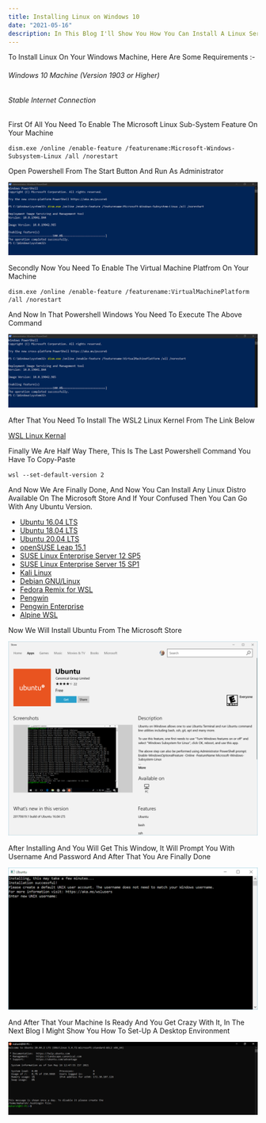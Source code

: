 ```yaml
---
title: Installing Linux on Windows 10
date: "2021-05-16"
description: In This Blog I'll Show You How You Can Install A Linux Server Inside Your Windows Machine You Can Use This Linux Server To Start Learning Linux And I Know Linux Can Be Scarry But You Will Get Through It. 
---
```


To Install Linux On Your Windows Machine, Here Are Some Requirements :-

   ###### Windows 10 Machine (Version 1903 or Higher)
   
   ###### Stable Internet Connection

First Of All You Need To Enable The Microsoft Linux Sub-System Feature On Your Machine
    
    dism.exe /online /enable-feature /featurename:Microsoft-Windows-Subsystem-Linux /all /norestart
        
Open Powershell From The Start Button And Run As Administrator  

  ![](2.1.png)

Secondly Now You Need To Enable The Virtual Machine Platfrom On Your Machine
        
    dism.exe /online /enable-feature /featurename:VirtualMachinePlatform /all /norestart

And Now In That Powershell Windows You Need To Execute The Above Command
    
   ![](3.1.png)

After That You Need To Install The WSL2 Linux Kernel From The Link Below

   [WSL Linux Kernal](https://wslstorestorage.blob.core.windows.net/wslblob/wsl_update_x64.msi)
    
Finally We Are Half Way There, This Is The Last Powershell Command You Have To Copy-Paste

    wsl --set-default-version 2

And Now We Are Finally Done, And Now You Can Install Any Linux Distro Available On The Microsoft Store And If Your Confused Then You Can Go With Any Ubuntu Version.
    
   - [Ubuntu 16.04 LTS](https://www.microsoft.com/store/apps/9pjn388hp8c9)
   - [Ubuntu 18.04 LTS](https://www.microsoft.com/store/apps/9N9TNGVNDL3Q)
   - [Ubuntu 20.04 LTS](https://www.microsoft.com/store/apps/9n6svws3rx71)
   - [openSUSE Leap 15.1](https://www.microsoft.com/store/apps/9NJFZK00FGKV)
   - [SUSE Linux Enterprise Server 12 SP5](https://www.microsoft.com/store/apps/9MZ3D1TRP8T1)
   - [SUSE Linux Enterprise Server 15 SP1](https://www.microsoft.com/store/apps/9PN498VPMF3Z)
   - [Kali Linux](https://www.microsoft.com/store/apps/9PKR34TNCV07)
   - [Debian GNU/Linux](https://www.microsoft.com/store/apps/9MSVKQC78PK6)
   - [Fedora Remix for WSL](https://www.microsoft.com/store/apps/9n6gdm4k2hnc)
   - [Pengwin](https://www.microsoft.com/store/apps/9NV1GV1PXZ6P)
   - [Pengwin Enterprise](https://www.microsoft.com/store/apps/9N8LP0X93VCP)
   - [Alpine WSL](https://www.microsoft.com/store/apps/9p804crf0395)
    
Now We Will Install Ubuntu From The Microsoft Store

   ![](5.png)
    
After Installing And You Will Get This Window, It Will Prompt You With Username And Password And After That You Are Finally Done  

   ![](6.png)
    
And After That Your Machine Is Ready And You Get Crazy With It, In The Next Blog I Might Show You How To Set-Up A Desktop Environment

   ![](7.1.png)

    
   
